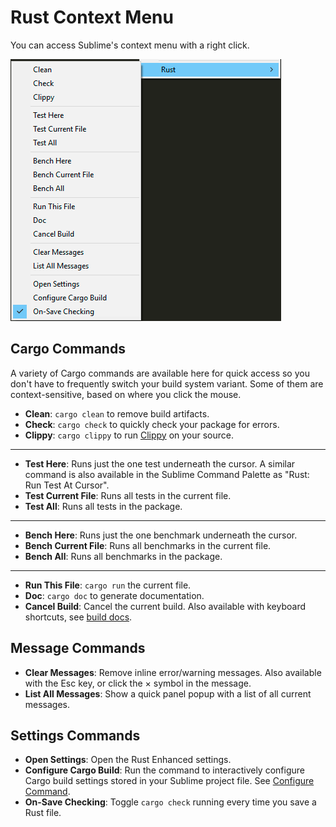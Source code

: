 # Rust Context Menu

You can access Sublime's context menu with a right click.

![Rust Context Menu](rust_context.png "Rust Context Menu")

## Cargo Commands
A variety of Cargo commands are available here for quick access so you don't
have to frequently switch your build system variant.  Some of them are
context-sensitive, based on where you click the mouse.

* **Clean**: `cargo clean` to remove build artifacts.
* **Check**: `cargo check` to quickly check your package for errors.
* **Clippy**: `cargo clippy` to run
  [Clippy](https://github.com/rust-lang-nursery/rust-clippy) on your source.
---
* **Test Here**: Runs just the one test underneath the cursor.  A similar
  command is also available in the Sublime Command Palette as "Rust: Run Test
  At Cursor".
* **Test Current File**: Runs all tests in the current file.
* **Test All**: Runs all tests in the package.
---
* **Bench Here**: Runs just the one benchmark underneath the cursor.
* **Bench Current File**: Runs all benchmarks in the current file.
* **Bench All**: Runs all benchmarks in the package.
---
* **Run This File**: `cargo run` the current file.
* **Doc**: `cargo doc` to generate documentation.
* **Cancel Build**: Cancel the current build.  Also available with keyboard
  shortcuts, see [build docs](build.md).

## Message Commands
* **Clear Messages**: Remove inline error/warning messages.  Also available
  with the Esc key, or click the &#xd7; symbol in the message.
* **List All Messages**: Show a quick panel popup with a list of all current
  messages.

## Settings Commands
* **Open Settings**: Open the Rust Enhanced settings.
* **Configure Cargo Build**: Run the command to interactively configure Cargo
  build settings stored in your Sublime project file.  See
  [Configure Command](build.md#configure-command).
* **On-Save Checking**: Toggle `cargo check` running every time you save a
  Rust file.
